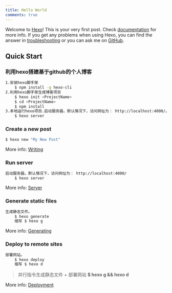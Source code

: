 ```yaml
---
title: Hello World
comments: true
---
```

Welcome to [Hexo](https://hexo.io/)! This is your very first post. Check [documentation](https://hexo.io/docs/) for more info. If you get any problems when using Hexo, you can find the answer in [troubleshooting](https://hexo.io/docs/troubleshooting.html) or you can ask me on [GitHub](https://github.com/hexojs/hexo/issues).

## Quick Start

### 利用hexo搭建基于github的个人博客
```bash
1.安装hexo脚手架
    $ npm install -g hexo-cli
2.利用hexo脚手架生成博客项目
    $ hexo init <ProjectName>
    $ cd <ProjectName>
    $ npm install
3.本地运行hexo项目.启动服务器。默认情况下，访问网址为： http://localhost:4000/。
    $ hexo server
```

<!-- more -->

### Create a new post

``` bash
$ hexo new "My New Post"
```

More info: [Writing](https://hexo.io/docs/writing.html)

### Run server

``` bash
启动服务器。默认情况下，访问网址为： http://localhost:4000/
    $ hexo server
```

More info: [Server](https://hexo.io/docs/server.html)

### Generate static files

``` bash
生成静态文件。
    $ hexo generate
    缩写 $ hexo g
```

More info: [Generating](https://hexo.io/docs/generating.html)

### Deploy to remote sites

``` bash
部署网站。
    $ hexo deploy
    缩写 $ hexo d
```
> 并行指令生成静态文件 + 部署网站
**$ hexo g && hexo d**

More info: [Deployment](https://hexo.io/docs/deployment.html)
